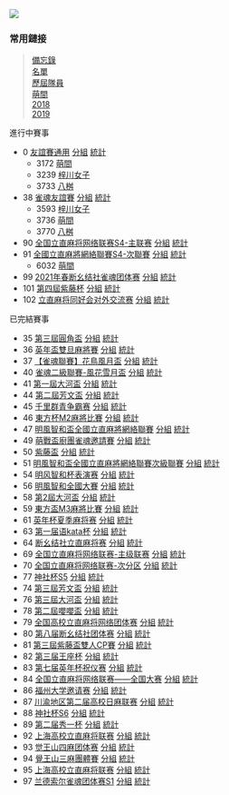 ![](https://www.z4a.net/images/2020/02/08/u.png)

### 常用鏈接  
>[備忘錄](note.md)  
>[名單](list.md)  
>[歷屆隊員](member.md)  
>[萌間](moe.md)  
>[2018](2018.md)  
>[2019](2019.md)  

進行中賽事
- 0 [友誼賽通用](https://mahjong.pub/admin.php?cid=0&amp;c_pw=yyyyyyy) [分組](https://mahjong.pub/?cid=0#!class) [統計](https://mahjong.pub/?cid=0#!ranking)
   - 3172 [萌間](https://mahjong.pub/team.htm?t_pw=3wlAlSPl1m0N4cFN5T@DzA)
   - 3239 [梓川女子](https://mahjong.pub/team.htm?t_pw=1qey9O10wPRkb3oBSlUeEt)
   - 3733 [八桝](https://mahjong.pub/team.htm?t_pw=3XjJg43mpUf8STqbaPdnF4)
- 38 [雀魂友誼賽](https://mahjong.pub/admin.php?cid=38&amp;c_pw=yysyys) [分組](https://mahjong.pub/?cid=38#!class) [統計](https://mahjong.pub/?cid=38#!ranking)
    - 3593 [梓川女子](https://mahjong.pub/team.htm?t_pw=0fyly=@b1GmPZUOohORNJn)
    - 3736 [萌間](https://mahjong.pub/team.htm?t_pw=1@qD47ZeqYny0=EHzqGyRe)
    - 3770 [八桝](https://mahjong.pub/team.htm?t_pw=3HvDD0fvSlNqZi1pApiQTJ)
- 90 [全国立直麻将网络联赛S4-主联赛](https://mahjong.pub/admin/#?cid=90&c_pw=saki) [分組](https://mahjong.pub/?cid=90#!class) [統計](https://mahjong.pub/?cid=90#!ranking)
- 91 [全國立直麻將網絡聯賽S4-次聯賽](https://mahjong.pub/admin/#?cid=91&c_pw=saki) [分組](https://mahjong.pub/?cid=91#!class) [統計](https://mahjong.pub/?cid=91#!ranking)
    - 6032 [萌間](https://mahjong.pub/team.htm?t_pw=3O7VaJEEbDjHaNuXnvlifl)
- 99 [2021年春断幺结社雀魂团体赛](https://mahjong.pub/admin/#?cid=99&c_pw=19@19@19) [分組](https://mahjong.pub/?cid=99#!class) [統計](https://mahjong.pub/?cid=99#!ranking)
- 101 [第四屆紫藤杯](https://mahjong.pub/admin/#?cid=101&c_pw=TSDM) [分組](https://mahjong.pub/?cid=101#!class) [統計](https://mahjong.pub/?cid=101#!ranking)
- 102 [立直麻将同好会对外交流赛](https://mahjong.pub/admin/#?cid=102&c_pw=L@Z) [分組](https://mahjong.pub/?cid=102#!class) [統計](https://mahjong.pub/?cid=102#!ranking)

已完結賽事
- 35 [第三屆圓角盃](https://mahjong.pub/admin.php?cid=35&amp;c_pw=yjbyjb3) [分組](https://mahjong.pub/?cid=35#!class) [統計](https://mahjong.pub/?cid=35#!ranking)
- 36 [英年盃雙旦麻將賽](https://mahjong.pub/admin.php?cid=36&amp;c_pw=ynbynbnb) [分組](https://mahjong.pub/?cid=36#!class) [統計](https://mahjong.pub/?cid=36#!ranking)
- 37 [【雀魂聯賽】花鳥風月盃](https://mahjong.pub/admin.php?cid=37&amp;c_pw=hnfy) [分組](https://mahjong.pub/?cid=37#!class) [統計](https://mahjong.pub/?cid=37#!ranking)
- 40 [雀魂二級聯賽-風花雪月盃](https://mahjong.pub/admin.php?cid=40&amp;c_pw=fhxy) [分組](https://mahjong.pub/?cid=40#!class) [統計](https://mahjong.pub/?cid=40#!ranking)
- 41 [第一屆大河盃](https://mahjong.pub/admin.php?cid=41&amp;c_pw=dhdhd) [分組](https://mahjong.pub/?cid=41#!class) [統計](https://mahjong.pub/?cid=41#!ranking)
- 44 [第二屆芳文盃](https://mahjong.pub/admin.php?cid=44&c_pw=fwb2fwb) [分組](https://mahjong.pub/?cid=44#!class) [統計](https://mahjong.pub/?cid=44#!ranking)
- 45 [千里群青争霸赛](https://mahjong.pub/admin.php?cid=45&amp;c_pw=qlsqls) [分組](https://mahjong.pub/?cid=45#!class) [統計](https://mahjong.pub/?cid=45#!ranking)
- 46 [東方杯M2麻將比賽](https://mahjong.pub/admin.php?cid=46&c_pw=dfbm2) [分組](https://mahjong.pub/?cid=46#!class) [統計](https://mahjong.pub/?cid=46#!ranking)
- 47 [明風智和盃全國立直麻將網絡聯賽](https://mahjong.pub/admin.php?cid=47&amp;c_pw=hnfy) [分組](https://mahjong.pub/?cid=47#!class) [統計](https://mahjong.pub/?cid=47#!ranking)
- 49 [萌戰盃廚團雀魂邀請賽](https://mahjong.pub/admin.php?cid=49&amp;c_pw=) [分組](https://mahjong.pub/?cid=49#!class) [統計](https://mahjong.pub/?cid=49#!ranking)
- 50 [紫藤盃](https://mahjong.pub/admin.php?cid=50&amp;c_pw=tsdm) [分組](https://mahjong.pub/?cid=50#!class) [統計](https://mahjong.pub/?cid=50#!ranking)
- 51 [明風智和盃全國立直麻將網絡聯賽次級聯賽](https://mahjong.pub/admin.php?cid=51&amp;c_pw=fhxy) [分組](https://mahjong.pub/?cid=51#!class) [統計](https://mahjong.pub/?cid=51#!ranking)
- 54 [明风智和杯表演赛](https://mahjong.pub/admin.php?cid=54&c_pw=mfzh) [分組](https://mahjong.pub/?cid=54#!class) [統計](https://mahjong.pub/?cid=54#!ranking)
- 56 [明風智和全國大賽](https://mahjong.pub/admin.php?cid=56&c_pw=mfzhlsb)  [分組](https://mahjong.pub/?cid=56#!class) [統計](https://mahjong.pub/?cid=56#!ranking)
- 58 [第2屆大河盃](https://mahjong.pub/admin.php?cid=58&amp;c_pw=dhdhd) [分組](https://mahjong.pub/?cid=58#!class) [統計](https://mahjong.pub/?cid=58#!ranking)
- 59 [東方盃M3麻將比賽](https://mahjong.pub/admin.php?cid=59&c_pw=dfbm3)  [分組](https://mahjong.pub/?cid=59#!class) [統計](https://mahjong.pub/?cid=59#!ranking)
- 61 [英年杯夏季麻将赛](https://mahjong.pub/admin.php?cid=61&c_pw=yingnianbei?)  [分組](https://mahjong.pub/?cid=61#!class) [統計](https://mahjong.pub/?cid=61#!ranking)
- 63 [第一届语kata杯](https://mahjong.pub/admin.php?cid=63&c_pw=yukatabei)  [分組](https://mahjong.pub/?cid=63#!class) [統計](https://mahjong.pub/?cid=63#!ranking)
- 64 [断幺结社立直麻将赛](https://mahjong.pub/admin.php?cid=64&amp;c_pw=moumoubei) [分組](https://mahjong.pub/?cid=64#!class) [統計](https://mahjong.pub/?cid=64#!ranking)
- 69 [全国立直麻将网络联赛-主级联赛](https://mahjong.pub/admin.php?cid=69&amp;c_pw=saki) [分組](https://mahjong.pub/?cid=69#!class) [統計](https://mahjong.pub/?cid=69#!ranking)
- 70 [全国立直麻将网络联赛-次分区](https://mahjong.pub/admin.php?cid=70&amp;c_pw=saki) [分組](https://mahjong.pub/?cid=70#!class) [統計](https://mahjong.pub/?cid=70#!ranking)
- 77 [神社杯S5](https://mahjong.pub/admin/#?cid=77&c_pw=shenshes5) [分組](https://mahjong.pub/?cid=77#!class) [統計](https://mahjong.pub/?cid=77#!ranking)
- 74 [第三屆芳文盃](https://mahjong.pub/admin/#?cid=74&c_pw=fangwenbeibei) [分組](https://mahjong.pub/?cid=74#!class) [統計](https://mahjong.pub/?cid=74#!ranking)
- 76 [第三屆大河盃](https://mahjong.pub/admin/#?cid=76&c_pw=ddddhhhhbbbb) [分組](https://mahjong.pub/?cid=76#!class) [統計](https://mahjong.pub/?cid=76#!ranking)
- 78 [第二屆嚶嚶盃](https://mahjong.pub/admin/#?cid=78&c_pw=ying) [分組](https://mahjong.pub/?cid=78#!class) [統計](https://mahjong.pub/?cid=78#!ranking)
- 79 [全国高校立直麻将网络团体赛](https://mahjong.pub/admin/#?cid=79&c_pw=gaoxiaotuanti) [分組](https://mahjong.pub/?cid=79#!class) [統計](https://mahjong.pub/?cid=79#!ranking)
- 80 [第八届断幺结社团体赛](https://mahjong.pub/admin/#?cid=80&c_pw=duanyao@@) [分組](https://mahjong.pub/?cid=80#!class) [統計](https://mahjong.pub/?cid=80#!ranking)
- 81 [第三屆紫藤盃雙人CP賽](https://mahjong.pub/admin/#?cid=81&c_pw=@ziteng@) [分組](https://mahjong.pub/?cid=81#!class) [統計](https://mahjong.pub/?cid=81#!ranking)
- 82 [第三届王座杯](https://mahjong.pub/admin/#?cid=82&c_pw=@3@wangzuo) [分組](https://mahjong.pub/?cid=82#!class) [統計](https://mahjong.pub/?cid=82#!ranking)
- 83 [第七届英年杯祝仪赛](https://mahjong.pub/admin/#?cid=83&c_pw=@@7@@yingnian@@) [分組](https://mahjong.pub/?cid=83#!class) [統計](https://mahjong.pub/?cid=83#!ranking)
- 84 [全国立直麻将网络联赛——全国大赛](https://mahjong.pub/admin/#?cid=84&c_pw=@@@qgds@@@) [分組](https://mahjong.pub/?cid=84#!class) [統計](https://mahjong.pub/?cid=84#!ranking)
- 86 [福州大学邀请赛](https://mahjong.pub/admin/#?cid=86&c_pw=@@FZDX@@YQS) [分組](https://mahjong.pub/?cid=86#!class) [統計](https://mahjong.pub/?cid=86#!ranking)
- 87 [川渝地区第二届高校日麻联赛](https://mahjong.pub/admin/#?cid=87&c_pw=@@chuanyu@@) [分組](https://mahjong.pub/?cid=87#!class) [統計](https://mahjong.pub/?cid=87#!ranking)
- 88 [神社杯S6](https://mahjong.pub/admin/#?cid=88&c_pw=@S@S@6@) [分組](https://mahjong.pub/?cid=88#!class) [統計](https://mahjong.pub/?cid=88#!ranking)
- 89 [第二届秀一杯](https://mahjong.pub/admin/#?cid=89&c_pw=xiuyi) [分組](https://mahjong.pub/?cid=89#!class) [統計](https://mahjong.pub/?cid=89#!ranking)
- 92 [上海高校立直麻将联赛](https://mahjong.pub/admin/#?cid=92&c_pw=gxls) [分組](https://mahjong.pub/?cid=92#!class) [統計](https://mahjong.pub/?cid=92#!ranking)
- 93 [觉王山四麻团体赛](https://mahjong.city/admin/#?cid=93&c_pw=jjww@@) [分組](https://mahjong.pub/?cid=93#!class) [統計](https://mahjong.pub/?cid=93#!ranking)
- 94 [覺王山三麻團體賽](https://mahjong.city/admin/#?cid=94&c_pw=jjww@@) [分組](https://mahjong.pub/?cid=94#!class) [統計](https://mahjong.pub/?cid=94#!ranking)
- 95 [上海高校立直麻将联赛](https://mahjong.pub/admin/#?cid=95&c_pw=gxls@) [分組](https://mahjong.pub/?cid=95#!class) [統計](https://mahjong.pub/?cid=95#!ranking)
- 97 [兰德索尔雀魂团体赛S1](https://mahjong.pub/admin/#?cid=97&c_pw=SS11@@) [分組](https://mahjong.pub/?cid=97#!class) [統計](https://mahjong.pub/?cid=97#!ranking)
